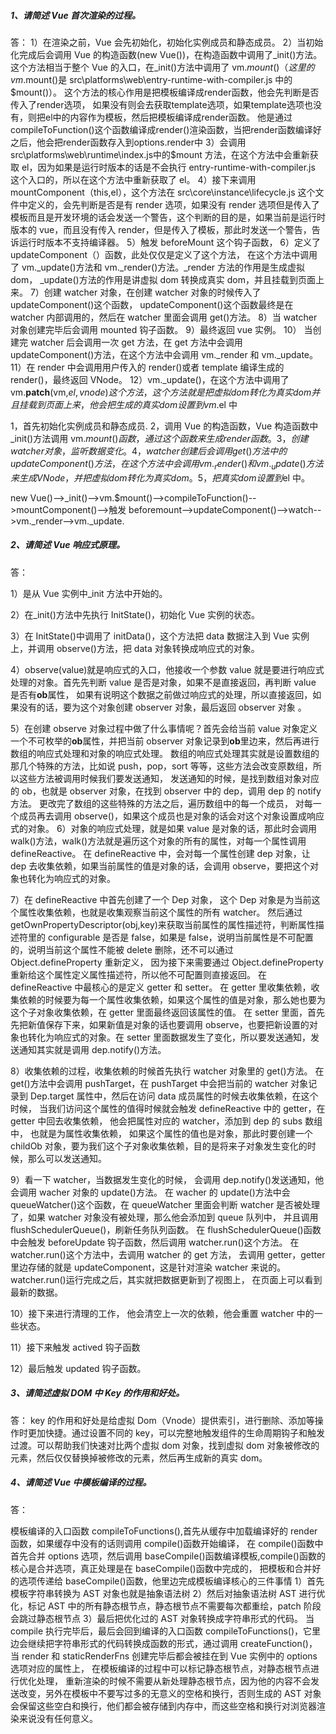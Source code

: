 ##### 1、请简述 Vue 首次渲染的过程。

答：
1）在渲染之前，Vue 会先初始化，初始化实例成员和静态成员。
2）当初始化完成后会调用 Vue 的构造函数(new Vue())，在构造函数中调用了\_init()方法。
这个方法相当于整个 Vue 的入口，在\_init()方法中调用了 vm.$mount() （这里的vm.$mount()是 src\platforms\web\entry-runtime-with-compiler.js 中的$mount()）。
      这个方法的核心作用是把模板编译成render函数，他会先判断是否传入了render选项， 如果没有则会去获取template选项，如果template选项也没有，则把el中的内容作为模板，然后把模板编译成render函数。
      他是通过compileToFunction()这个函数编译成render()渲染函数，当把render函数编译好之后，他会把render函数存入到options.render中
3）会调用src\platforms\web\runtime\index.js中的$mount 方法，在这个方法中会重新获取 el，因为如果是运行时版本的话是不会执行 entry-runtime-with-compiler.js 这个入口的，所以在这个方法中重新获取了 el。
4）接下来调用 mountComponent（this,el），这个方法在 src\core\instance\lifecycle.js 这个文件中定义的，会先判断是否是有 render 选项，如果没有 render 选项但是传入了模板而且是开发环境的话会发送一个警告，这个判断的目的是，如果当前是运行时版本的 vue，而且没有传入 render，但是传入了模板，那此时发送一个警告，告诉运行时版本不支持编译器。
5）触发 beforeMount 这个钩子函数，
6）定义了 updateComponent（）函数，此处仅仅是定义了这个方法， 在这个方法中调用了 vm.\_update()方法和 vm.\_render()方法。\_render 方法的作用是生成虚拟 dom， \_update()方法的作用是讲虚拟 dom 转换成真实 dom，并且挂载到页面上来。
7）创建 watcher 对象，在创建 watcher 对象的时候传入了 updateComponent()这个函数， updateComponent()这个函数最终是在 watcher 内部调用的，然后在 watcher 里面会调用 get()方法。
8）当 watcher 对象创建完毕后会调用 mounted 钩子函数。
9）最终返回 vue 实例。
10） 当创建完 watcher 后会调用一次 get 方法，在 get 方法中会调用 updateComponent()方法，在这个方法中会调用 vm.\_render 和 vm.\_update。
11）在 render 中会调用用户传入的 render()或者 template 编译生成的 render()，最终返回 VNode。
12）vm.\_update()，在这个方法中调用了 vm.**patch**(vm,$el,vnode)这个方法，这个方法就是把虚拟dom转化为真实dom并且挂载到页面上来，他会把生成的真实dom设置到vm.$el 中

1，首先初始化实例成员和静态成员.
2，调用 Vue 的构造函数，Vue 构造函数中\_init()方法调用 vm.$mount()函数，通过这个函数来生成render函数。
3，创建watcher对象，监听数据变化。
4，watcher创建后会调用get()方法中的updateComponent()方法，在这个方法中会调用vm._render()和vm._update()方法来生成VNode，并把虚拟dom转化为真实dom。
5，把真实dom设置到$el 中。

new Vue()-->\_init()-->vm.$mount()-->compileToFunction()-->mountComponent()-->触发 beforemount-->updateComponent()-->watch-->vm.\_render-->vm.\_update.

##### 2、请简述 Vue 响应式原理。

答：

1）是从 Vue 实例中\_init 方法中开始的。

2）在\_init()方法中先执行 InitState()，初始化 Vue 实例的状态。

3）在 InitState()中调用了 initData()，这个方法把 data 数据注入到 Vue 实例上，并调用 observe()方法，把 data 对象转换成响应式的对象。

4）observe(value)就是响应式的入口，他接收一个参数 value 就是要进行响应式处理的对象。首先先判断 value 是否是对象，如果不是直接返回，再判断 value 是否有**ob**属性， 如果有说明这个数据之前做过响应式的处理，所以直接返回，如果没有的话，要为这个对象创建 observer 对象，最后返回 observer 对象 。

5）在创建 observe 对象过程中做了什么事情呢？首先会给当前 value 对象定义一个不可枚举的**ob**属性，并把当前 observer 对象记录到**ob**里边来，然后再进行数组的响应式处理和对象的响应式处理。
数组的响应式处理其实就是设置数组的那几个特殊的方法，比如说 push，pop，sort 等等，这些方法会改变原数组，所以这些方法被调用时候我们要发送通知， 发送通知的时候，是找到数组对象对应的 ob，也就是 observer 对象，在找到 observer 中的 dep，调用 dep 的 notify 方法。
更改完了数组的这些特殊的方法之后，遍历数组中的每一个成员， 对每一个成员再去调用 observe()，如果这个成员也是对象的话会对这个对象设置成响应式的对象。
6）对象的响应式处理，就是如果 value 是对象的话，那此时会调用 walk()方法，walk()方法就是遍历这个对象的所有的属性，对每一个属性调用 defineReactive。
在 defineReactive 中，会对每一个属性创建 dep 对象，让 dep 去收集依赖，如果当前属性的值是对象的话，会调用 observe，要把这个对象也转化为响应式的对象。

7）在 defineReactive 中首先创建了一个 Dep 对象， 这个 Dep 对象是为当前这个属性收集依赖，也就是收集观察当前这个属性的所有 watcher。
然后通过 getOwnPropertyDescriptor(obj,key)来获取当前属性的属性描述符，判断属性描述符里的 configurable 是否是 false，如果是 false，说明当前属性是不可配置的，说明当前这个属性不能被 delete 删除，还不可以通过 Object.defineProperty 重新定义， 因为接下来需要通过 Object.defineProperty 重新给这个属性定义属性描述符，所以他不可配置则直接返回。
在 defineReactive 中最核心的是定义 getter 和 setter。
在 getter 里收集依赖，收集依赖的时候要为每一个属性收集依赖，如果这个属性的值是对象，那么她也要为这个子对象收集依赖，在 getter 里面最终返回该属性的值。
在 setter 里面，首先先把新值保存下来，如果新值是对象的话也要调用 observe，也要把新设置的对象也转化为响应式的对象。在 setter 里面数据发生了变化，所以要发送通知，发送通知其实就是调用 dep.notify()方法。

8）收集依赖的过程，收集依赖的时候首先执行 watcher 对象里的 get()方法。
在 get()方法中会调用 pushTarget，在 pushTarget 中会把当前的 watcher 对象记录到 Dep.target 属性中，然后在访问 data 成员属性的时候去收集依赖，在这个时候， 当我们访问这个属性的值得时候就会触发 defineReactive 中的 getter，在 getter 中回去收集依赖， 他会把属性对应的 watcher，添加到 dep 的 subs 数组中， 也就是为属性收集依赖，
如果这个属性的值也是对象，那此时要创建一个 childOb 对象，要为我们这个子对象收集依赖，目的是将来子对象发生变化的时候，那么可以发送通知。

9）看一下 watcher，当数据发生变化的时候， 会调用 dep.notify()发送通知，他会调用 wacher 对象的 update()方法。
在 wacher 的 update()方法中会 queueWatcher()这个函数，在 queueWatcher 里面会判断 watcher 是否被处理了，如果 watcher 对象没有被处理，那么他会添加到 queue 队列中， 并且调用 flushSchedulerQueue()，刷新任务队列函数。
在 flushSchedulerQueue()函数中会触发 beforeUpdate 钩子函数，然后调用 watcher.run()这个方法。
在 watcher.run()这个方法中，去调用 watcher 的 get 方法， 去调用 getter，getter 里边存储的就是 updateComponent，这是针对渲染 watcher 来说的。
watcher.run()运行完成之后，其实就把数据更新到了视图上， 在页面上可以看到最新的数据。

10）接下来进行清理的工作， 他会清空上一次的依赖，他会重置 watcher 中的一些状态。

11）接下来触发 actived 钩子函数

12）最后触发 updated 钩子函数。

##### 3、请简述虚拟 DOM 中 Key 的作用和好处。

答：
key 的作用和好处是给虚拟 Dom（Vnode）提供索引，进行删除、添加等操作时更加快捷。通过设置不同的 key，可以完整地触发组件的生命周期钩子和触发过渡。可以帮助我们快速对比两个虚拟 dom 对象，找到虚拟 dom 对象被修改的元素，然后仅仅替换掉被修改的元素，然后再生成新的真实 dom。

##### 4、请简述 Vue 中模板编译的过程。

答：

模板编译的入口函数 compileToFunctions(),首先从缓存中加载编译好的 render 函数，如果缓存中没有的话则调用 compile()函数开始编译，
在 compile()函数中首先合并 options 选项，然后调用 baseCompile()函数编译模板,compile()函数的核心是合并选项，真正处理是在 baseCompile()函数中完成的， 把模板和合并好的选项传递给 baseCompile()函数，他里边完成模板编译核心的三件事情 1）首先模板字符串转换为 AST 对象也就是抽象语法树 2）然后对抽象语法树 AST 进行优化，标记 AST 中的所有静态根节点，静态根节点不需要每次都重绘，patch 阶段会跳过静态根节点 3）最后把优化过的 AST 对象转换成字符串形式的代码。
当 compile 执行完毕后，最后会回到编译的入口函数 compileToFunctions()，它里边会继续把字符串形式的代码转换成函数的形式，通过调用 createFunction()，当 render 和 staticRenderFns 创建完毕后都会被挂在到 Vue 实例中的 options 选项对应的属性上，
在模板编译的过程中可以标记静态根节点，对静态根节点进行优化处理， 重新渲染的时候不需要从新处理静态根节点，因为他的内容不会发送改变，另外在模板中不要写过多的无意义的空格和换行，否则生成的 AST 对象会保留这些空白和换行，他们都会被存储到内存中，而这些空格和换行对浏览器渲染来说没有任何意义。
